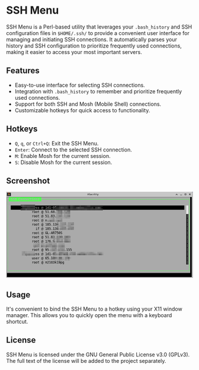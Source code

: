 # SSH Menu

SSH Menu is a Perl-based utility that leverages your `.bash_history` and SSH configuration files in `$HOME/.ssh/` to provide a convenient user interface for managing and initiating SSH connections. It automatically parses your history and SSH configuration to prioritize frequently used connections, making it easier to access your most important servers.

## Features

- Easy-to-use interface for selecting SSH connections.
- Integration with `.bash_history` to remember and prioritize frequently used connections.
- Support for both SSH and Mosh (Mobile Shell) connections.
- Customizable hotkeys for quick access to functionality.

## Hotkeys

- `Q`, `q`, or `Ctrl+Q`: Exit the SSH Menu.
- `Enter`: Connect to the selected SSH connection.
- `M`: Enable Mosh for the current session.
- `S`: Disable Mosh for the current session.

## Screenshot

![SSH Menu Screenshot](screenshot.png)

## Usage

It's convenient to bind the SSH Menu to a hotkey using your X11 window manager. This allows you to quickly open the menu with a keyboard shortcut.

## License

SSH Menu is licensed under the GNU General Public License v3.0 (GPLv3). The full text of the license will be added to the project separately.
